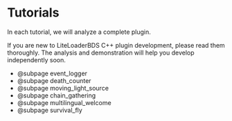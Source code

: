 # Tutorials

In each tutorial, we will analyze a complete plugin.

If you are new to LiteLoaderBDS C++ plugin development, please read them thoroughly.
The analysis and demonstration will help you develop independently soon.

* @subpage event_logger
* @subpage death_counter
* @subpage moving_light_source
* @subpage chain_gathering
* @subpage multilingual_welcome
* @subpage survival_fly